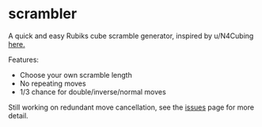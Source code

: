# scrambler

A quick and easy Rubiks cube scramble generator, inspired by u/N4Cubing [here.](https://www.reddit.com/r/Cubers/comments/r6wclj/i_just_made_my_own_rubiks_cube_scrambler_in_java_d/)

Features:

- Choose your own scramble length
- No repeating moves
- 1/3 chance for double/inverse/normal moves

Still working on redundant move cancellation, see the [issues](https://github.com/jason-galea/scrambler/issues) page for more detail.
